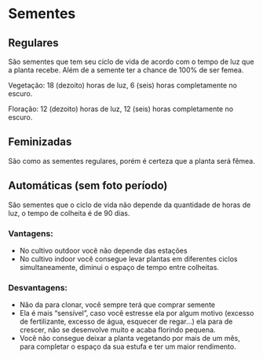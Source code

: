 # Sementes

## Regulares

São sementes que tem seu ciclo de vida de acordo com o tempo de luz que a planta recebe. Além de a semente ter a chance de 100% de ser femea.

Vegetação:
18 (dezoito) horas de luz, 6 (seis) horas completamente no escuro.

Floração:
12 (dezoito) horas de luz, 12 (seis) horas completamente no escuro.

## Feminizadas

São como as sementes regulares, porém é certeza que a planta será fêmea.

## Automáticas (sem foto período)

São sementes que o ciclo de vida não depende da quantidade de horas de luz, o tempo de colheita é de 90 dias.

### Vantagens:
- No cultivo outdoor você não depende das estações
- No cultivo indoor você consegue levar plantas em diferentes ciclos simultaneamente, diminui o espaço de tempo entre colheitas.

### Desvantagens:
- Não da para clonar, você sempre terá que comprar semente
- Ela é mais “sensível”, caso você estresse ela por algum motivo (excesso de fertilizante, excesso de água, esquecer de regar…) ela para de crescer, não se desenvolve muito e acaba florindo pequena.
- Você não consegue deixar a planta vegetando por mais de um mês, para completar o espaço da sua estufa e ter um maior rendimento.